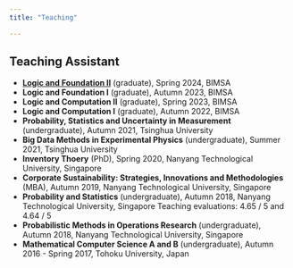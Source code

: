 ```yaml
---
title: "Teaching"

---
```

##  Teaching Assistant
- **[Logic and Foundation II](http://hep.tsinghua.edu.cn/~liwj/)** (graduate), Spring 2024, BIMSA
- **Logic and Foundation I** (graduate), Autumn 2023, BIMSA
- **Logic and Computation II** (graduate), Spring 2023, BIMSA
- **Logic and Computation I** (graduate), Autumn 2022, BIMSA
- **Probability, Statistics and Uncertainty in Measurement** (undergraduate), Autumn 2021, Tsinghua University
- **Big Data Methods in Experimental Physics** (undergraduate), Summer 2021, Tsinghua University
- **Inventory Thoery** (PhD), Spring 2020, Nanyang Technological University, Singapore
- **Corporate Sustainability: Strategies, Innovations and Methodologies** (MBA), Autumn 2019, Nanyang Technological University, Singapore
- **Probability and Statistics** (undergraduate), Autumn 2018, Nanyang Technological University, Singapore
  Teaching evaluations: 4.65 / 5 and 4.64 / 5
- **Probabilistic Methods in Operations Research** (undergraduate), Autumn 2018, Nanyang Technological University, Singapore
- **Mathematical Computer Science A and B** (undergraduate), Autumn 2016 - Spring 2017, Tohoku University, Japan
